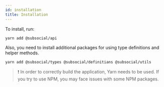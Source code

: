 ```yaml
---
id: installation
title: Installation
---
```


To install, run:

```
yarn add @subsocial/api
```

Also, you need to install additional packages for using type definitions and helper methods.

```
yarn add @subsocial/types @subsocial/definitians @subsocial/utils
```

> :exclamation: In order to correctly build the application, Yarn needs to be used. If you try to use NPM, you may face issues with some NPM packages.

